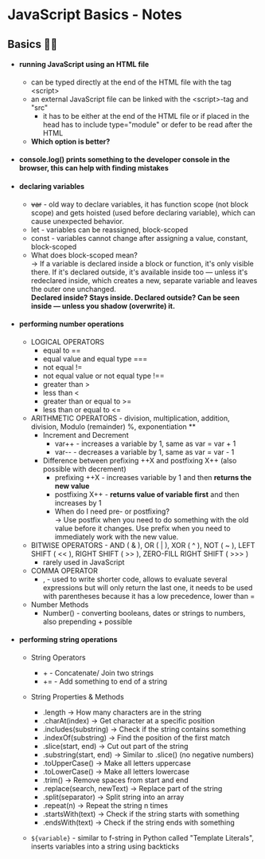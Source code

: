 # JavaScript Basics - Notes

## Basics 🍕💭 
 - #### running JavaScript using an HTML file
    - can be typed directly at the end of the HTML file with the tag &lt;script&gt;
    - an external JavaScript file can be linked with the &lt;script&gt;-tag and "src"
        - it has to be either at the end of the HTML file or if placed in the head has to include type="module" or defer to be read after the HTML
    - **Which option is better?**
 - #### console.log() prints something to the developer console in the browser, this can help with finding mistakes
 - #### declaring variables 
    - ~~var~~ -  old way to declare variables,
    it has function scope (not block scope) and gets hoisted (used before declaring variable), which can cause unexpected behavior.
    - let - variables can be reassigned, block-scoped
    - const - variables cannot change after assigning a value, constant, block-scoped
    - What does block-scoped mean?  
      → If a variable is declared inside a block or function, it's only visible there. If it's declared outside, it's available inside too — unless it's redeclared inside, which creates a new, separate variable and leaves the outer one unchanged.  
      **Declared inside? Stays inside. Declared outside? Can be seen inside — unless you shadow (overwrite) it.**
 - #### performing number operations
   - LOGICAL OPERATORS 
      - equal to ==
      - equal value and equal type ===
      - not equal !=
      - not equal value or not equal type !==
      - greater than >
      - less than < 
      - greater than or equal to >=
      - less than or equal to <=
   - ARITHMETIC OPERATORS - division, multiplication, addition, division, Modulo (remainder) %, exponentiation **
      - Increment and Decrement
         - var++ - increases a variable by 1, same as var = var + 1
         - var-- - decreases a variable by 1, same as var = var - 1
      - Difference between prefixing ++X and postfixing X++ (also possible with decrement)
         - prefixing ++X - increases variable by 1 and then **returns the new value**
         - postfixing X++ - **returns value of variable first** and then increases by 1 
         - When do I need pre- or postfixing?  
            → Use postfix when you need to do something with the old value before it changes.
            Use prefix when you need to immediately work with the new value.
   - BITWISE OPERATORS - AND ( & ),
   OR ( | ), XOR ( ^ ), NOT ( ~ ), LEFT SHIFT ( << ), RIGHT SHIFT ( >> ), ZERO-FILL RIGHT SHIFT ( >>> )
      - rarely used in JavaScript
   - COMMA OPERATOR 
      - , - used to write shorter code, allows to evaluate several expressions but will only return the last one, it needs to be used with parentheses because it has a low precedence, lower than =
   - Number Methods
      - Number() - converting booleans, dates or strings to numbers, also prepending + possible 


 - #### performing string operations
   - String Operators
      - &plus; - Concatenate/ Join two strings
      - += - Add something to end of a string
   -  String Properties & Methods
      - .length → How many characters are in the string
      - .charAt(index) → Get character at a specific position
      - .includes(substring) → Check if the string contains something
      - .indexOf(substring) → Find the position of the first match
      - .slice(start, end) → Cut out part of the string
      - .substring(start, end) → Similar to .slice() (no negative numbers)
      - .toUpperCase() → Make all letters uppercase
      - .toLowerCase() → Make all letters lowercase
      - .trim() → Remove spaces from start and end
      - .replace(search, newText) → Replace part of the string
      - .split(separator) → Split string into an array
      - .repeat(n) → Repeat the string n times
      - .startsWith(text) → Check if the string starts with something
      - .endsWith(text) → Check if the string ends with something

   - `${variable}` - similar to f-string in Python called "Template Literals", inserts variables into a string using backticks
